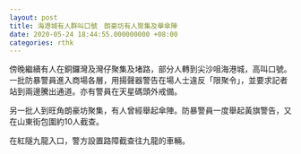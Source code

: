 ```yaml
---
layout: post
title: 海港城有人群叫口號　朗豪坊有人聚集及舉傘陣
date: 2020-05-24 18:44:55.000000000 +08:00
categories: rthk
---
```


傍晚繼續有人在銅鑼灣及灣仔聚集及堵路，部分人轉到尖沙咀海港城，高叫口號。一批防暴警員進入商場各層，用揚聲器警告在場人士違反「限聚令」，並要求記者站到兩邊騰出通道。亦有警員在天星碼頭外戒備。

另一批人到旺角朗豪坊聚集，有人曾經舉起傘陣。防暴警員一度舉起黃旗警告，又在山東街包圍約10人截查。

在紅隧九龍入口，警方設置路障截查往九龍的車輛。
